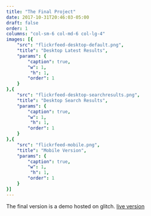 ```yaml
---
title: "The Final Project"
date: 2017-10-31T20:46:03-05:00
draft: false
order: 1
columns: "col-sm-6 col-md-6 col-lg-4"
images: [{
    "src": "flickrfeed-desktop-default.png",
    "title": "Desktop Latest Results",
    "params": {
        "caption": true,
        "w": 1,
         "h": 1,
        "order": 1
    }
},{
    "src": "flickrfeed-desktop-searchresults.png",
    "title": "Desktop Search Results",
    "params": {
        "caption": true,
        "w": 1,
         "h": 1,
        "order": 1
    }
},{
    "src": "flickrfeed-mobile.png",
    "title": "Mobile Version",
    "params": {
        "caption": true,
        "w": 1,
         "h": 1,
        "order": 1
    }
}]
---
```

The final version is a demo hosted on glitch.
[live version](https://flickrfeed.glitch.me/)